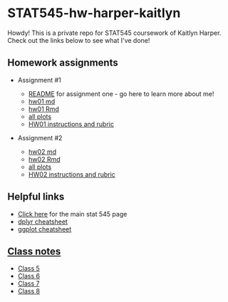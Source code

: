 # STAT545-hw-harper-kaitlyn

Howdy! This is a private repo for STAT545 coursework of Kaitlyn Harper. Check out the links below to see what I've done! 

## Homework assignments

- Assignment #1
    + [README](https://github.com/oktokat/STAT545-hw01-harper-kaitlyn) for assignment one - go here to learn more about me!
    + [hw01 md](https://github.com/oktokat/STAT545-hw01-harper-kaitlyn/blob/master/hw01_gapminder.md)
    + [hw01 Rmd](https://github.com/oktokat/STAT545-hw01-harper-kaitlyn/blob/master/hw01_gapminder.Rmd)
    + [all plots](https://github.com/oktokat/STAT545-hw01-harper-kaitlyn/blob/master/hw01_gapminder_files/figure-html/plot1-1.png)
    + [HW01 instructions and rubric](http://stat545.com/hw01_edit-README.html)
  
  
- Assignment #2
    + [hw02 md](https://github.com/oktokat/STAT545-hw-harper-kaitlyn/blob/master/hw02/hw02.md)
    + [hw02 Rmd](https://github.com/oktokat/STAT545-hw-harper-kaitlyn/blob/master/hw02/hw02.Rmd)
    + [all plots](https://github.com/oktokat/STAT545-hw-harper-kaitlyn/tree/master/hw02/hw02_files/figure-markdown_github-ascii_identifiers)
    + [HW02 instructions and rubric](http://stat545.com/hw02_explore-gapminder-dplyr.html)

## Helpful links 
- [Click here](http://stat545.com/) for the main stat 545 page
- [dplyr cheatsheet](https://www.rstudio.com/wp-content/uploads/2015/02/data-wrangling-cheatsheet.pdf)
- [ggplot cheatsheet](https://www.rstudio.com/wp-content/uploads/2015/03/ggplot2-cheatsheet.pdf)

## [Class notes](https://github.com/oktokat/STAT545-hw-harper-kaitlyn/tree/master/Class%20notes)
- [Class 5](https://github.com/oktokat/STAT545-hw-harper-kaitlyn/blob/master/Class%20notes/cm005-notes_and_exercises.rmd)
- [Class 6](https://github.com/oktokat/STAT545-hw-harper-kaitlyn/blob/master/Class%20notes/cm006-notes_and_exercises.rmd)
- [Class 7](https://github.com/oktokat/STAT545-hw-harper-kaitlyn/blob/master/Class%20notes/cm007-notes_and_exercises.rmd)
- [Class 8](https://github.com/oktokat/STAT545-hw-harper-kaitlyn/blob/master/Class%20notes/cm008-notes_and_exercises.rmd)

